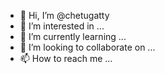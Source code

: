 - 👋 Hi, I’m @chetugatty
- 👀 I’m interested in ...
- 🌱 I’m currently learning ...
- 💞️ I’m looking to collaborate on ...
- 📫 How to reach me ...

<!---
chetugatty/chetugatty is a ✨ special ✨ repository because its `README.md` (this file) appears on your GitHub profile.
You can click the Preview link to take a look at your changes.
--->
